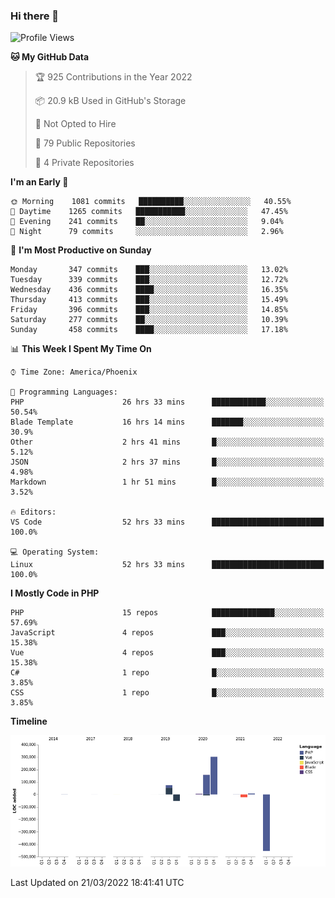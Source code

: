 ### Hi there 👋

<!--START_SECTION:waka-->
![Profile Views](http://img.shields.io/badge/Profile%20Views-0-blue)

**🐱 My GitHub Data** 

> 🏆 925 Contributions in the Year 2022
 > 
> 📦 20.9 kB Used in GitHub's Storage 
 > 
> 🚫 Not Opted to Hire
 > 
> 📜 79 Public Repositories 
 > 
> 🔑 4 Private Repositories  
 > 
**I'm an Early 🐤** 

```text
🌞 Morning    1081 commits   ██████████░░░░░░░░░░░░░░░   40.55% 
🌆 Daytime    1265 commits   ███████████░░░░░░░░░░░░░░   47.45% 
🌃 Evening    241 commits    ██░░░░░░░░░░░░░░░░░░░░░░░   9.04% 
🌙 Night      79 commits     ░░░░░░░░░░░░░░░░░░░░░░░░░   2.96%

```
📅 **I'm Most Productive on Sunday** 

```text
Monday       347 commits    ███░░░░░░░░░░░░░░░░░░░░░░   13.02% 
Tuesday      339 commits    ███░░░░░░░░░░░░░░░░░░░░░░   12.72% 
Wednesday    436 commits    ████░░░░░░░░░░░░░░░░░░░░░   16.35% 
Thursday     413 commits    ███░░░░░░░░░░░░░░░░░░░░░░   15.49% 
Friday       396 commits    ███░░░░░░░░░░░░░░░░░░░░░░   14.85% 
Saturday     277 commits    ██░░░░░░░░░░░░░░░░░░░░░░░   10.39% 
Sunday       458 commits    ████░░░░░░░░░░░░░░░░░░░░░   17.18%

```


📊 **This Week I Spent My Time On** 

```text
⌚︎ Time Zone: America/Phoenix

💬 Programming Languages: 
PHP                      26 hrs 33 mins      ████████████░░░░░░░░░░░░░   50.54% 
Blade Template           16 hrs 14 mins      ███████░░░░░░░░░░░░░░░░░░   30.9% 
Other                    2 hrs 41 mins       █░░░░░░░░░░░░░░░░░░░░░░░░   5.12% 
JSON                     2 hrs 37 mins       █░░░░░░░░░░░░░░░░░░░░░░░░   4.98% 
Markdown                 1 hr 51 mins        █░░░░░░░░░░░░░░░░░░░░░░░░   3.52%

🔥 Editors: 
VS Code                  52 hrs 33 mins      █████████████████████████   100.0%

💻 Operating System: 
Linux                    52 hrs 33 mins      █████████████████████████   100.0%

```

**I Mostly Code in PHP** 

```text
PHP                      15 repos            ██████████████░░░░░░░░░░░   57.69% 
JavaScript               4 repos             ███░░░░░░░░░░░░░░░░░░░░░░   15.38% 
Vue                      4 repos             ███░░░░░░░░░░░░░░░░░░░░░░   15.38% 
C#                       1 repo              █░░░░░░░░░░░░░░░░░░░░░░░░   3.85% 
CSS                      1 repo              █░░░░░░░░░░░░░░░░░░░░░░░░   3.85%

```


**Timeline**

![Chart not found](https://raw.githubusercontent.com/mikebronner/mikebronner/master/charts/bar_graph.png) 


 Last Updated on 21/03/2022 18:41:41 UTC
<!--END_SECTION:waka-->

<!--
**mikebronner/mikebronner** is a ✨ _special_ ✨ repository because its `README.md` (this file) appears on your GitHub profile.

Here are some ideas to get you started:

- 🔭 I’m currently working on ...
- 🌱 I’m currently learning ...
- 👯 I’m looking to collaborate on ...
- 🤔 I’m looking for help with ...
- 💬 Ask me about ...
- 📫 How to reach me: ...
- 😄 Pronouns: ...
- ⚡ Fun fact: ...
-->
